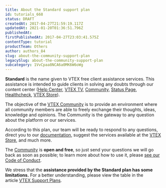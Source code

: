 ```yaml
---
title: About the Standard support plan
id: tutorials_668
status: DRAFT
createdAt: 2017-04-27T21:59:19.117Z
updatedAt: 2021-01-20T01:36:51.796Z
publishedAt: 
firstPublishedAt: 2017-04-27T23:03:41.575Z
contentType: tutorial
productTeam: Others
author: authors_84
slug: about-the-community-support-plan
legacySlug: about-the-community-support-plan
subcategory: 1VvCpaa8NCA6a0MK6W6oWg
---
```


**Standard** is the name given to VTEX free client assistance services. This assistance is intended to guide clients in solving any doubts through our content center ([Help Center](http://help.vtex.com/), [VTEX TV](https://www.youtube.com/user/VTEXTV), [Community](http://lab.vtex.com/community), [Status Page](http://status.vtex.com/), [Healthcheck](http://healthcheck.vtex.com/), [VTEX Store](http://store.vtex.com/)).

The objective of the [VTEX Community](https://community.vtex.com/) is to provide an environment where all community members are able to freely exchange their thoughts, ideas, knowledge and opinions. The Community is the gateway to any question about the platform or our services.

According to this plan, our team will be ready to respond to any questions, direct you to our [documentation](http://help.vtex.com/en), suggest the services available at the [VTEX Store](http://store.vtex.com/), and much more.

The [Community](http://lab.vtex.com/community) is **open and free**, so just send your questions we will go back as soon as possible; to learn more about how to use it, please [see our Code of Conduct](/en/tutorial/community-code-of-conduct/).

We stress that the **assistance provided by the Standard plan has some limitations.** For a better understanding, please view the table in the article [VTEX Support Plans](/en/support-plans).
